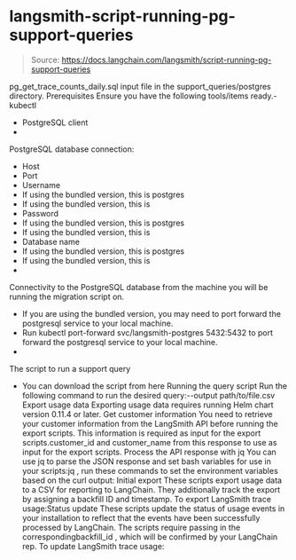 # langsmith-script-running-pg-support-queries

> Source: https://docs.langchain.com/langsmith/script-running-pg-support-queries

pg_get_trace_counts_daily.sql
input file in the support_queries/postgres
directory.
Prerequisites
Ensure you have the following tools/items ready.- kubectl
- PostgreSQL client
-
PostgreSQL database connection:
- Host
- Port
- Username
- If using the bundled version, this is
postgres
- If using the bundled version, this is
- Password
- If using the bundled version, this is
postgres
- If using the bundled version, this is
- Database name
- If using the bundled version, this is
postgres
- If using the bundled version, this is
-
Connectivity to the PostgreSQL database from the machine you will be running the migration script on.
- If you are using the bundled version, you may need to port forward the postgresql service to your local machine.
- Run
kubectl port-forward svc/langsmith-postgres 5432:5432
to port forward the postgresql service to your local machine.
-
The script to run a support query
- You can download the script from here
Running the query script
Run the following command to run the desired query:--output path/to/file.csv
Export usage data
Exporting usage data requires running Helm chart version 0.11.4 or later.
Get customer information
You need to retrieve your customer information from the LangSmith API before running the export scripts. This information is required as input for the export scripts.customer_id
and customer_name
from this response to use as input for the export scripts.
Process the API response with jq
You can use jq to parse the JSON response and set bash variables for use in your scripts:jq
, run these commands to set the environment variables based on the curl output:
Initial export
These scripts export usage data to a CSV for reporting to LangChain. They additionally track the export by assigning a backfill ID and timestamp. To export LangSmith trace usage:Status update
These scripts update the status of usage events in your installation to reflect that the events have been successfully processed by LangChain. The scripts require passing in the correspondingbackfill_id
, which will be confirmed by your LangChain rep.
To update LangSmith trace usage: